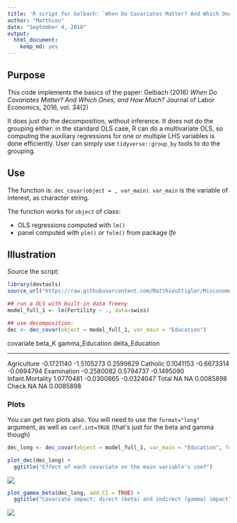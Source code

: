 ```yaml
---
title: 'R script for Gelbach: `When Do Covariates Matter? And Which Ones, and How Much?`'
author: "Matthieu"
date: "September 4, 2018"
output:
  html_document:
    keep_md: yes
---
```




## Purpose

This code implements the basics of the paper: Gelbach (2016) *When Do Covariates Matter? And Which Ones, and How Much?* Journal of Labor Economics, 2016, vol. 34(2)

It does just do the decomposition, without inference. It does not do the grouping either: in the standard OLS case, R can do a multivariate OLS, so computing the auxiliary regressions for one or multiple LHS variables is done efficiently. User can simply use `tidyverse::group_by` tools to do the grouping. 


## Use

The function is: `dec_covar(object = , var_main)`. `var_main` is the variable of interest, as character string.

The function works for `object` of class:
 * OLS regressions computed with `lm()` 
 * panel computed with  `plm()` or `felm()` from package *lfe*


## Illustration


Source the script:


```r
library(devtools)
source_url("https://raw.githubusercontent.com/MatthieuStigler/Misconometrics/master/Gelbach_decompo/dec_covar.R")
```


```r
## run a OLS with built-in data freeny
model_full_1 <- lm(Fertility ~ ., data=swiss)

## use decomposition:
dec <- dec_covar(object = model_full_1, var_main = "Education")
```



covariate               beta_K   gamma_Education   delta_Education
-----------------  -----------  ----------------  ----------------
Agriculture         -0.1721140        -1.5105273         0.2599829
Catholic             0.1041153        -0.6673314        -0.0694794
Examination         -0.2580082         0.5794737        -0.1495090
Infant.Mortality     1.0770481        -0.0300865        -0.0324047
Total                       NA                NA         0.0085898
Check                       NA                NA         0.0085898

### Plots

You can get two plots also. You will need to use the `format="long"` argument, as well as `conf.int=TRUE` (that's just for the beta and gamma though)


```r
dec_long <- dec_covar(object = model_full_1, var_main = "Education", format = "long", add_coefs = TRUE, conf.int = TRUE)
```


```r
plot_dec(dec_long) +
  ggtitle("Effect of each covariate on the main variable's coef")
```

![](README_files/figure-html/unnamed-chunk-4-1.png)<!-- -->


```r
plot_gamma_beta(dec_long, add_CI = TRUE) +
  ggtitle("Covariate impact: direct (beta) and indirect (gamma) impact")
```

![](README_files/figure-html/unnamed-chunk-5-1.png)<!-- -->

